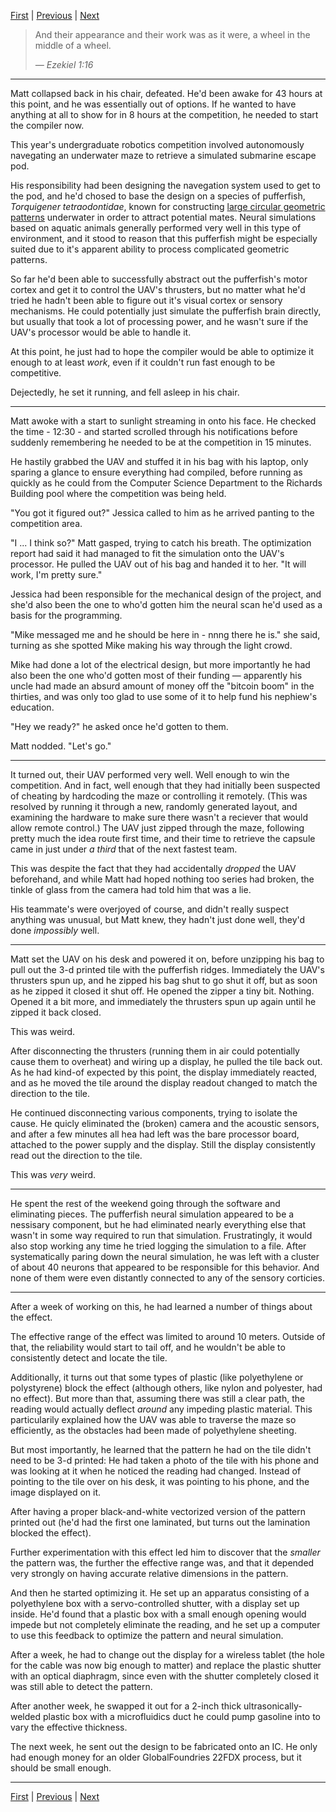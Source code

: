 [First][first] | [Previous][prev] | [Next][next]


> And their appearance and their work was as it were, a wheel in the middle of a wheel.
> 
> _&mdash; Ezekiel 1:16_

--------

Matt collapsed back in his chair, defeated.
He'd been awake for 43 hours at this point, and he was essentially out of options.
If he wanted to have anything at all to show for in 8 hours at the competition, he needed to start the compiler now.

This year's undergraduate robotics competition involved autonomously navegating an underwater maze to retrieve a simulated submarine escape pod.

His responsibility had been designing the navegation system used to get to the pod, and he'd chosed to base the design on a species of pufferfish, _Torquigener tetraodontidae_, known for constructing [large circular geometric patterns][pufferfish] underwater in order to attract potential mates.
Neural simulations based on aquatic animals generally performed very well in this type of environment, and it stood to reason that this pufferfish might be especially suited due to it's apparent ability to process complicated geometric patterns.

[pufferfish]: https://doi.org/10.1038/srep0216

So far he'd been able to successfully abstract out the pufferfish's motor cortex and get it to control the UAV's thrusters, but no matter what he'd tried he hadn't been able to figure out it's visual cortex or sensory mechanisms.
He could potentially just simulate the pufferfish brain directly, but usually that took a lot of processing power, and he wasn't sure if the UAV's processor would be able to handle it.

At this point, he just had to hope the compiler would be able to optimize it enough to at least _work_, even if it couldn't run fast enough to be competitive.

Dejectedly, he set it running, and fell asleep in his chair.

--------

Matt awoke with a start to sunlight streaming in onto his face.
He checked the time - 12:30 - and started scrolled through his notifications before suddenly remembering he needed to be at the competition in 15 minutes.

He hastily grabbed the UAV and stuffed it in his bag with his laptop, only sparing a glance to ensure everything had compiled, before running as quickly as he could from the Computer Science Department to the Richards Building pool where the competition was being held.

"You got it figured out?" Jessica called to him as he arrived panting to the competition area.

"I ... I think so?" Matt gasped, trying to catch his breath.
The optimization report had said it had managed to fit the simulation onto the UAV's processor.
He pulled the UAV out of his bag and handed it to her.
"It will work, I'm pretty sure."

Jessica had been responsible for the mechanical design of the project, and she'd also been the one to who'd gotten him the neural scan he'd used as a basis for the programming.

"Mike messaged me and he should be here in - nnng there he is." she said, turning as she spotted Mike making his way through the light crowd.

Mike had done a lot of the electrical design, but more importantly he had also been the one who'd gotten most of their funding &mdash; apparently his uncle had made an absurd amount of money off the "bitcoin boom" in the thirties, and was only too glad to use some of it to help fund his nephiew's education.

"Hey we ready?" he asked once he'd gotten to them.

Matt nodded. "Let's go."

--------

It turned out, their UAV performed very well.
Well enough to win the competition.
And in fact, well enough that they had initially been suspected of cheating by hardcoding the maze or controlling it remotely.
(This was resolved by running it through a new, randomly generated layout, and examining the hardware to make sure there wasn't a reciever that would allow remote control.)
The UAV just zipped through the maze, following pretty much the idea route first time, and their time to retrieve the capsule came in just under _a third_ that of the next fastest team.

This was despite the fact that they had accidentally _dropped_ the UAV beforehand, and while Matt had hoped nothing too series had broken, the tinkle of glass from the camera had told him that was a lie.

His teammate's were overjoyed of course, and didn't really suspect anything was unusual, but Matt knew, they hadn't just done well, they'd done _impossibly_ well.

--------

Matt set the UAV on his desk and powered it on, before unzipping his bag to pull out the 3-d printed tile with the pufferfish ridges.
Immediately the UAV's thrusters spun up, and he zipped his bag shut to go shut it off, but as soon as he zipped it closed it shut off.
He opened the zipper a tiny bit.
Nothing.
Opened it a bit more, and immediately the thrusters spun up again until he zipped it back closed.

This was weird.

After disconnecting the thrusters (running them in air could potentially cause them to overheat) and wiring up a display, he pulled the tile back out.
As he had kind-of expected by this point, the display immediately reacted, and as he moved the tile around the display readout changed to match the direction to the tile.

He continued disconnecting various components, trying to isolate the cause.
He quicly eliminated the (broken) camera and the acoustic sensors, and after a few minutes all hea had left was the bare processor board, attached to the power supply and the display.
Still the display consistently read out the direction to the tile.

This was _very_ weird.

--------

He spent the rest of the weekend going through the software and eliminating pieces.
The pufferfish neural simulation appeared to be a nessisary component, but he had eliminated nearly everything else that wasn't in some way required to run that simulation.
Frustratingly, it would also stop working any time he tried logging the simulation to a file.
After systematically paring down the neural simulation, he was left with a cluster of about 40 neurons that appeared to be responsible for this behavior.
And none of them were even distantly connected to any of the sensory corticies.

--------

After a week of working on this, he had learned a number of things about the effect.

The effective range of the effect was limited to around 10 meters. Outside of that, the reliability would start to tail off, and he wouldn't be able to consistently detect and locate the tile.

Additionally, it turns out that some types of plastic (like polyethylene or polystyrene) block the effect (although others, like nylon and polyester, had no effect).
But more than that, assuming there was still a clear path, the reading would actually deflect _around_ any impeding plastic material.
This particularily explained how the UAV was able to traverse the maze so efficiently, as the obstacles had been made of polyethylene sheeting.

But most importantly, he learned that the pattern he had on the tile didn't need to be 3-d printed:
He had taken a photo of the tile with his phone and was looking at it when he noticed the reading had changed.
Instead of pointing to the tile over on his desk, it was pointing to his phone, and the image displayed on it.

After having a proper black-and-white vectorized version of the pattern printed out (he'd had the first one laminated, but turns out the lamination blocked the effect).

Further experimentation with this effect led him to discover that the _smaller_ the pattern was, the further the effective range was, and that it depended very strongly on having accurate relative dimensions in the pattern.

And then he started optimizing it.
He set up an apparatus consisting of a polyethylene box with a servo-controlled shutter, with a display set up inside.
He'd found that a plastic box with a small enough opening would impede but not completely eliminate the reading, and he set up a computer to use this feedback to optimize the pattern and neural simulation.

After a week, he had to change out the display for a wireless tablet (the hole for the cable was now big enough to matter) and replace the plastic shutter with an optical diaphragm, since even with the shutter completely closed it was still able to detect the pattern.

After another week, he swapped it out for a 2-inch thick ultrasonically-welded plastic box with a microfluidics duct he could pump gasoline into to vary the effective thickness.

The next week, he sent out the design to be fabricated onto an IC. He only had enough money for an older GlobalFoundries 22FDX process, but it should be small enough.

--------

[First][first] | [Previous][prev] | [Next][next]

[first]: http://example.com
[prev]: http://example.com
[next]: http://example.com
